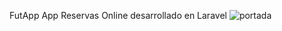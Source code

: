FutApp
App Reservas Online desarrollado en Laravel
![portada](https://sergiorios.com.ar/img/portada.png)
